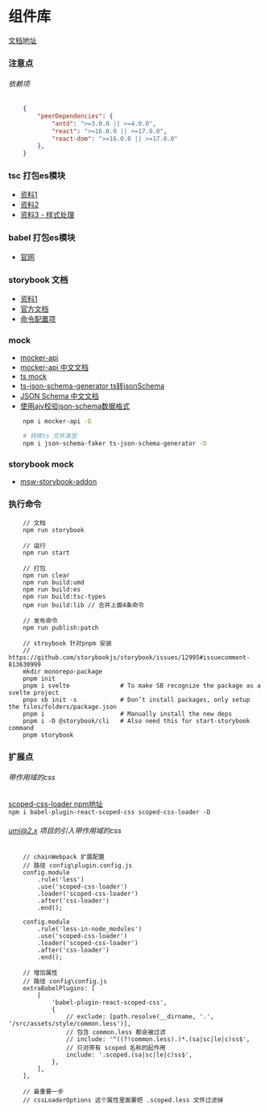 # 组件库

[文档地址](https://zkp442910864.github.io/antd-extends/)

### 注意点

###### 依赖项
```json
    {
        "peerDependencies": {
            "antd": ">=3.0.0 || >=4.0.0",
            "react": ">=16.0.0 || >=17.0.0",
            "react-dom": ">=16.0.0 || >=17.0.0"
        },
    }
```

### tsc 打包es模块
- [资料1](https://segmentfault.com/a/1190000039852833)
- [资料2](https://segmentfault.com/a/1190000022809326)
- [资料3 - 样式处理](https://vccolombo.github.io/blog/tsc-how-to-copy-non-typescript-files-when-building/)

### babel 打包es模块
- [官网](https://www.babeljs.cn/docs/babel-cli)

### storybook 文档
- [资料1](https://segmentfault.com/a/1190000041116905)
- [官方文档](https://storybook.js.org/docs/react/writing-stories/introduction#using-args)
- [命令配置项](https://storybook.js.org/docs/react/api/cli-options)

### mock
- [mocker-api](https://www.npmjs.com/package/mocker-api)
- [mocker-api 中文文档](https://github.com/jaywcjlove/mocker-api/blob/HEAD/README-zh.md)
- [ts mock](https://zhuanlan.zhihu.com/p/72412792)
- [ts-json-schema-generator ts转jsonSchema](https://github.com/vega/ts-json-schema-generator)
- [JSON Schema 中文文档](https://json-schema.apifox.cn/)
- [使用ajv校验json-schema数据格式](https://juejin.cn/post/6916498595441016845)
```bash
    npm i mocker-api -D

    # 转换ts 文件类型
    npm i json-schema-faker ts-json-schema-generator -D
```

### storybook mock
- [msw-storybook-addon](https://storybook.js.org/addons/msw-storybook-addon)


### 执行命令
```
    // 文档
    npm run storybook

    // 运行
    npm run start

    // 打包
    npm run clear
    npm run build:umd
    npm run build:es
    npm run build:tsc-types
    npm run build:lib // 合并上面4条命令

    // 发布命令
    npm run publish:patch
```


```
    // stroybook 针对pnpm 安装
    // https://github.com/storybookjs/storybook/issues/12995#issuecomment-813630999
    mkdir monorepo-package
    pnpm init
    pnpm i svelte              # To make SB recognize the package as a svelte project
    pnpx sb init -s            # Don’t install packages, only setup the files/folders/package.json
    pnpm i                     # Manually install the new deps
    pnpm i -D @storybook/cli   # Also need this for start-storybook command
    pnpm storybook
```


### 扩展点

###### 带作用域的css
[scoped-css-loader npm地址](https://www.npmjs.com/package/scoped-css-loader?activeTab=readme) <br />
`npm i babel-plugin-react-scoped-css scoped-css-loader -D`

###### umi@2.x 项目的引入带作用域的css
```
    // chainWebpack 扩展配置
    // 路径 config\plugin.config.js
    config.module
        .rule('less')
        .use('scoped-css-loader')
        .loader('scoped-css-loader')
        .after('css-loader')
        .end();

    config.module
        .rule('less-in-node_modules')
        .use('scoped-css-loader')
        .loader('scoped-css-loader')
        .after('css-loader')
        .end();

    // 增加属性
    // 路径 config\config.js
    extraBabelPlugins: [
        [
            'babel-plugin-react-scoped-css',
            {
                // exclude: [path.resolve(__dirname, '.', '/src/assets/style/common.less')],
                // 包含 common.less 都会被过滤
                // include: '^((?!common.less).)*.(sa|sc|le|c)ss$',
                // 只对带有 scoped 名称的起作用
                include: '.scoped.(sa|sc|le|c)ss$',
            },
        ],
    ],

    // 最重要一步
    // cssLoaderOptions 这个属性里面要把 .scoped.less 文件过滤掉
```
